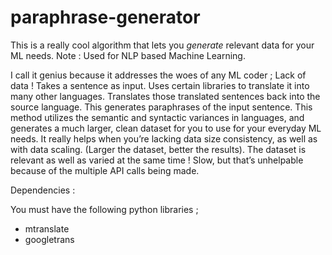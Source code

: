 # paraphrase-generator


This is a really cool algorithm that lets you *generate* relevant data for your ML needs.
Note : Used for NLP based Machine Learning.

I call it genius because it addresses the woes of any ML coder ; Lack of data ! 
Takes a sentence as input.
Uses certain libraries to translate it into many other languages.
Translates those translated sentences back into the source language.
This generates paraphrases of the input sentence. 
This method utilizes the semantic and syntactic variances in languages,  and generates a much larger, clean dataset for you to use for your everyday ML needs. 
It really helps when you’re lacking data size consistency, as well as with data scaling. (Larger the dataset, better the results). The dataset is relevant as well as varied
at the same time ! Slow, but that’s unhelpable because of the multiple API calls being made.

Dependencies :

You must have the following python libraries ;
- mtranslate
- googletrans
